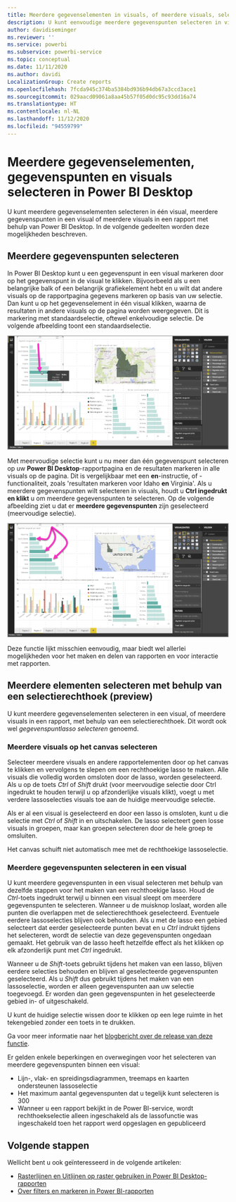 ```yaml
---
title: Meerdere gegevenselementen in visuals, of meerdere visuals, selecteren in Power BI Desktop
description: U kunt eenvoudige meerdere gegevenspunten selecteren in visuals in Power BI Desktop met CTRL+klik
author: davidiseminger
ms.reviewer: ''
ms.service: powerbi
ms.subservice: powerbi-service
ms.topic: conceptual
ms.date: 11/11/2020
ms.author: davidi
LocalizationGroup: Create reports
ms.openlocfilehash: 7fcda945c374ba5384bd936b94db67a3ccd3ace1
ms.sourcegitcommit: 029aacd09061a8aa45b57f05d0dc95c93dd16a74
ms.translationtype: HT
ms.contentlocale: nl-NL
ms.lasthandoff: 11/12/2020
ms.locfileid: "94559799"
---
```

# <a name="multi-select-data-elements-data-points-and-visuals-in-power-bi-desktop"></a>Meerdere gegevenselementen, gegevenspunten en visuals selecteren in Power BI Desktop

U kunt meerdere gegevenselementen selecteren in één visual, meerdere gegevenspunten in een visual of meerdere visuals in een rapport met behulp van Power BI Desktop. In de volgende gedeelten worden deze mogelijkheden beschreven.

## <a name="select-multiple-data-points"></a>Meerdere gegevenspunten selecteren

In Power BI Desktop kunt u een gegevenspunt in een visual markeren door op het gegevenspunt in de visual te klikken. Bijvoorbeeld als u een belangrijke balk of een belangrijk grafiekelement hebt en u wilt dat andere visuals op de rapportpagina gegevens markeren op basis van uw selectie. Dan kunt u op het gegevenselement in één visual klikken, waarna de resultaten in andere visuals op de pagina worden weergegeven. Dit is markering met standaardselectie, oftewel enkelvoudige selectie. De volgende afbeelding toont een standaardselectie. 

![Eén gegevenspunt geselecteerd](media/desktop-multi-select/multi-select_01.png)

Met meervoudige selectie kunt u nu meer dan één gegevenspunt selecteren op uw **Power BI Desktop**-rapportpagina en de resultaten markeren in alle visuals op de pagina. Dit is vergelijkbaar met een **en**-instructie, of -functionaliteit, zoals 'resultaten markeren voor Idaho **en** Virginia'. Als u meerdere gegevenspunten wilt selecteren in visuals, houdt u **Ctrl ingedrukt en klikt** u om meerdere gegevenspunten te selecteren. Op de volgende afbeelding ziet u dat er **meerdere gegevenspunten** zijn geselecteerd (meervoudige selectie).

![Meerdere gegevenspunten geselecteerd](media/desktop-multi-select/multi-select_02.png)

Deze functie lijkt misschien eenvoudig, maar biedt wel allerlei mogelijkheden voor het maken en delen van rapporten en voor interactie met rapporten. 

## <a name="select-multiple-elements-using-rectangle-select-preview"></a>Meerdere elementen selecteren met behulp van een selectierechthoek (preview)

U kunt meerdere gegevenselementen selecteren in een visual, of meerdere visuals in een rapport, met behulp van een selectierechthoek. Dit wordt ook wel *gegevenspuntlasso selecteren* genoemd. 

### <a name="select-multiple-visuals-on-the-canvas"></a>Meerdere visuals op het canvas selecteren

Selecteer meerdere visuals en andere rapportelementen door op het canvas te klikken en vervolgens te slepen om een rechthoekige lasso te maken. Alle visuals die volledig worden omsloten door de lasso, worden geselecteerd. Als u op de toets *Ctrl* of *Shift* drukt (voor meervoudige selectie door Ctrl ingedrukt te houden terwijl u op afzonderlijke visuals klikt), voegt u met verdere lassoselecties visuals toe aan de huidige meervoudige selectie. 

Als er al een visual is geselecteerd en door een lasso is omsloten, kunt u die selectie met *Ctrl* of *Shift* in en uitschakelen. De lasso selecteert geen losse visuals in groepen, maar kan groepen selecteren door de hele groep te omsluiten.

Het canvas schuift niet automatisch mee met de rechthoekige lassoselectie. 

### <a name="select-multiple-data-points-in-a-visual"></a>Meerdere gegevenspunten selecteren in een visual

U kunt meerdere gegevenspunten in een visual selecteren met behulp van dezelfde stappen voor het maken van een rechthoekige lasso. Houd de *Ctrl*-toets ingedrukt terwijl u binnen een visual sleept om meerdere gegevenspunten te selecteren. Wanneer u de muisknop loslaat, worden alle punten die overlappen met de selectierechthoek geselecteerd. Eventuele eerdere lassoselecties blijven ook behouden. Als u met de lasso een gebied selecteert dat eerder geselecteerde punten bevat en u *Ctrl* indrukt tijdens het selecteren, wordt de selectie van deze gegevenspunten ongedaan gemaakt. Het gebruik van de lasso heeft hetzelfde effect als het klikken op elk afzonderlijk punt met *Ctrl* ingedrukt. 

Wanneer u de *Shift*-toets gebruikt tijdens het maken van een lasso, blijven eerdere selecties behouden en blijven al geselecteerde gegevenspunten geselecteerd. Als u *Shift* dus gebruikt tijdens het maken van een lassoselectie, worden er alleen gegevenspunten aan uw selectie toegevoegd. Er worden dan geen gegevenspunten in het geselecteerde gebied in- of uitgeschakeld.

U kunt de huidige selectie wissen door te klikken op een lege ruimte in het tekengebied zonder een toets in te drukken.

Ga voor meer informatie naar het [blogbericht over de release van deze functie](https://powerbi.microsoft.com/blog/power-bi-desktop-august-2020-feature-summary/#_Data_point).

Er gelden enkele beperkingen en overwegingen voor het selecteren van meerdere gegevenspunten binnen een visual:

* Lijn-, vlak- en spreidingsdiagrammen, treemaps en kaarten ondersteunen lassoselectie
* Het maximum aantal gegevenspunten dat u tegelijk kunt selecteren is 300
* Wanneer u een rapport bekijkt in de Power BI-service, wordt rechthoekselectie alleen ingeschakeld als de lassofunctie was ingeschakeld toen het rapport werd opgeslagen en gepubliceerd

## <a name="next-steps"></a>Volgende stappen

Wellicht bent u ook geïnteresseerd in de volgende artikelen:

* [Rasterlijnen en Uitlijnen op raster gebruiken in Power BI Desktop-rapporten](desktop-gridlines-snap-to-grid.md)
* [Over filters en markeren in Power BI-rapporten](power-bi-reports-filters-and-highlighting.md)


